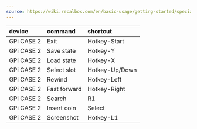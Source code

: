 ```yaml
---
source: https://wiki.recalbox.com/en/basic-usage/getting-started/special-commands/pdf-memo
---
```


|device|command|shortcut|
|:-|:-|:-|
|GPi CASE 2|Exit|Hotkey-Start|
|GPi CASE 2|Save state|Hotkey-Y|
|GPi CASE 2|Load state|Hotkey-X|
|GPi CASE 2|Select slot|Hotkey-Up/Down|
|GPi CASE 2|Rewind|Hotkey-Left|
|GPi CASE 2|Fast forward|Hotkey-Right|
|GPi CASE 2|Search|R1|
|GPi CASE 2|Insert coin|Select|
|GPi CASE 2|Screenshot|Hotkey-L1|